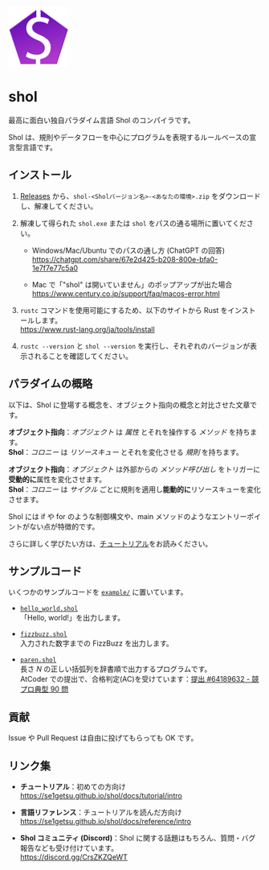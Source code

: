 <img height="120" alt="Sholのロゴ画像" src="docs/static/img/logo.png">

# shol

最高に面白い独自パラダイム言語 Shol のコンパイラです。

Shol は、規則やデータフローを中心にプログラムを表現するルールベースの宣言型言語です。

## インストール

1. [Releases](https://github.com/Se1getsu/shol/releases) から、`shol-<Sholバージョン名>-<あなたの環境>.zip` をダウンロードし、解凍してください。

2. 解凍して得られた `shol.exe` または `shol` をパスの通る場所に置いてください。

   - Windows/Mac/Ubuntu でのパスの通し方 (ChatGPT の回答)\
   https://chatgpt.com/share/67e2d425-b208-800e-bfa0-1e7f7e77c5a0

   - Mac で「"shol" は開いていません」のポップアップが出た場合\
   https://www.century.co.jp/support/faq/macos-error.html

3. `rustc` コマンドを使用可能にするため、以下のサイトから Rust をインストールします。\
   https://www.rust-lang.org/ja/tools/install

4. `rustc --version` と `shol --version` を実行し、それぞれのバージョンが表示されることを確認してください。


## パラダイムの概略

以下は、Shol に登場する概念を、オブジェクト指向の概念と対比させた文章です。

**オブジェクト指向**：*オブジェクト* は *属性* とそれを操作する *メソッド* を持ちます。\
**Shol**：*コロニー* は *リソースキュー* とそれを変化させる *規則* を持ちます。

**オブジェクト指向**：*オブジェクト* は外部からの *メソッド呼び出し* をトリガーに**受動的に**属性を変化させます。\
**Shol**：*コロニー* は *サイクル* ごとに規則を適用し**能動的に**リソースキューを変化させます。

Shol には if や for のような制御構文や、main メソッドのようなエントリーポイントがない点が特徴的です。

さらに詳しく学びたい方は、[チュートリアル](https://se1getsu.github.io/shol/docs/tutorial/intro)をお読みください。

## サンプルコード

いくつかのサンプルコードを [`example/`](example/) に置いています。

- [`hello_world.shol`](example/hello_world.shol)\
  「Hello, world!」を出力します。

- [`fizzbuzz.shol`](example/fizzbuzz.shol)\
  入力された数字までの FizzBuzz を出力します。

- [`paren.shol`](example/paren.shol)\
  長さ $N$ の正しい括弧列を辞書順で出力するプログラムです。\
  AtCoder での提出で、合格判定(AC)を受けています：[提出 #64189632 - 競プロ典型 90 問](https://atcoder.jp/contests/typical90/submissions/64189632)

## 貢献

Issue や Pull Request は自由に投げてもらっても OK です。

## リンク集

- **チュートリアル**：初めての方向け\
  https://se1getsu.github.io/shol/docs/tutorial/intro

- **言語リファレンス**：チュートリアルを読んだ方向け\
  https://se1getsu.github.io/shol/docs/reference/intro

- **Shol コミュニティ (Discord)**：Shol に関する話題はもちろん、質問・バグ報告なども受け付けています。\
  https://discord.gg/CrsZKZQeWT

